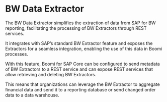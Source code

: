 # BW Data Extractor

<head>
  <meta name="guidename" content="Boomi for SAP"/>
  <meta name="context" content="GUID-a5554d6f-c294-4d12-8173-ef7c50d95601"/>
</head>

The BW Data Extractor simplifies the extraction of data from SAP for BW reporting, facilitating the processing of BW Extractors through REST services. 

It integrates with SAP’s standard BW Extractor feature and exposes the Extractors for a seamless integration, enabling the use of this data in Boomi processes.

With this feature, Boomi for SAP Core can be configured to send metadata of BW Extractors to a REST service and can expose REST services that allow retrieving and deleting BW Extractors. 

This means that organizations can leverage the BW Extractor to aggregate financial data and send it to a reporting database or send changed order data to a data warehouse. 